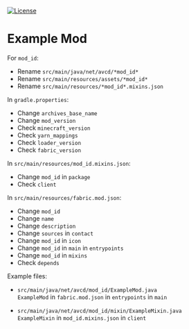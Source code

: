 [![License](https://img.shields.io/badge/license-CC%20BY--NC--SA%204.0-blue.svg)](https://bit.ly/cc-by-nc-sa-40)

# Example Mod

For `mod_id`:
- Rename `src/main/java/net/avcd/*mod_id*`
- Rename `src/main/resources/assets/*mod_id*`
- Rename `src/main/resources/*mod_id*.mixins.json`

In `gradle.properties`:
- Change `archives_base_name`
- Change `mod_version`
- Check `minecraft_version`
- Check `yarn_mappings`
- Check `loader_version`
- Check `fabric_version`

In `src/main/resources/mod_id.mixins.json`:
- Change `mod_id` in `package`
- Check `client`

In `src/main/resources/fabric.mod.json`:
- Change `mod_id`
- Change `name`
- Change `description`
- Change `sources` in `contact`
- Change `mod_id` in `icon`
- Change `mod_id` in `main` in `entrypoints`
- Change `mod_id` in `mixins`
- Check `depends`

Example files:
- `src/main/java/net/avcd/mod_id/ExampleMod.java` \
    `ExampleMod` in `fabric.mod.json` in `entrypoints` in `main`

- `src/main/java/net/avcd/mod_id/mixin/ExampleMixin.java` \
    `ExampleMixin` in `mod_id.mixins.json` in `client`
